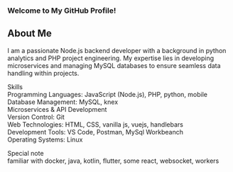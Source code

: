 ### Welcome to My GitHub Profile!
## About Me
I am a passionate Node.js backend developer with a background in python analytics and PHP project engineering. My expertise lies in developing microservices and managing MySQL databases to ensure seamless data handling within projects.

Skills  
Programming Languages: JavaScript (Node.js), PHP, python, mobile  
Database Management: MySQL, knex  
Microservices & API Development  
Version Control: Git  
Web Technologies: HTML, CSS, vanilla js, vuejs, handlebars  
Development Tools: VS Code, Postman, MySql Workbeanch  
Operating Systems: Linux  

Special note  
familiar with docker, java, kotlin, flutter, some react, websocket, workers
